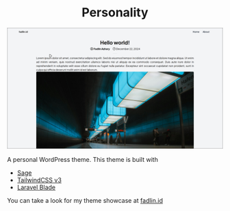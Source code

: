 <div align="center">
 <h1>Personality</h1>
</div>


![Screenshot of Personality Theme](screenshot.png)

A personal WordPress theme. This theme is built with
- [Sage](https://roots.io/sage/)
- [TailwindCSS v3](https://v3.tailwindcss.com/)
- [Laravel Blade](https://laravel.com/)

You can take a look for my theme showcase at [fadlin.id](https://www.fadlin.id)